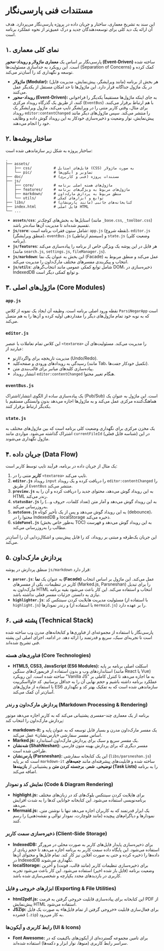 # مستندات فنی پارسی‌نگار

این سند به تشریح معماری، ساختار و جریان داده در پروژه پارسی‌نگار می‌پردازد. هدف آن ارائه یک دید کلی برای توسعه‌دهندگان جدید و درک عمیق‌تر از نحوه عملکرد برنامه است.

## ۱. نمای کلی معماری

پارسی‌نگار بر اساس یک **معماری ماژولار و رویداد-محور (Event-Driven)** ساخته شده است. این رویکرد به جداسازی مسئولیت‌ها (Separation of Concerns) کمک کرده و توسعه و نگهداری کد را آسان‌تر می‌کند.

- **ماژولار (Modular):** هر بخش از برنامه (مانند ویرایشگر، پیش‌نمایش، مدیریت فایل) در یک ماژول جداگانه قرار دارد. این ماژول‌ها تا حد امکان مستقل از یکدیگر عمل می‌کنند.
- **رویداد-محور (Event-Driven):** به جای اینکه ماژول‌ها مستقیماً یکدیگر را فراخوانی کنند، از طریق یک گذرگاه رویداد مرکزی (`EventBus`) با هم ارتباط برقرار می‌کنند. برای مثال، وقتی کاربر متنی را در ویرایشگر تایپ می‌کند، ماژول ویرایشگر یک رویداد `editor:contentChanged` را منتشر می‌کند. سپس ماژول‌های دیگر مانند پیش‌نمایش، نوار وضعیت و ذخیره‌سازی خودکار به این رویداد گوش داده و وظایف خود را انجام می‌دهند.

## ۲. ساختار پوشه‌ها

ساختار پروژه به شکل زیر سازماندهی شده است:

```
.
├── assets/
│   ├── css/          # فایل‌های استایل (CSS) به صورت ماژولار
│   └── pic/          # تصاویر و آیکون‌ها
├── doc/              # مستندات پروژه (فنی و کاربری)
├── js/
│   ├── core/         # ماژول‌های هسته اصلی برنامه
│   ├── features/     # ماژول‌های مربوط به ویژگی‌های برنامه
│   ├── markdown/     # منطق مربوط به پردازش مارک‌داون
│   └── utils/        # توابع و ابزارهای کمکی
├── libs/             # کتابخانه‌های جانبی (مانند پارس‌نشان)
├── index.html        # فایل اصلی HTML
└── ...
```

- **`assets/css`**: استایل‌ها به بخش‌های کوچک‌تر (مانند `_base.css`, `_toolbar.css`) تقسیم شده‌اند تا مدیریت آن‌ها ساده‌تر باشد.
- **`js/core`**: شامل ستون فقرات برنامه است: `app.js` (نقطه شروع)، `editor.js` (منطق ویرایشگر)، `eventBus.js` (سیستم ارتباطی) و `state.js` (وضعیت کلی برنامه).
- **`js/features`**: هر فایل در این پوشه یک ویژگی خاص از برنامه را پیاده‌سازی می‌کند (مانند `search.js`, `settings.js`, `fileManager.js`).
- **`js/markdown`**: این بخش به عنوان یک نما (Facade) عمل می‌کند و منطق مربوط به انتخاب و پیکربندی مفسرهای مختلف مارک‌داون را مدیریت می‌کند.
- **`js/utils`**: شامل توابع کمکی عمومی مانند انتخاب‌گرهای DOM، ذخیره‌سازی در IndexedDB و توابع کمکی دیگر است.

## ۳. ماژول‌های اصلی (Core Modules)

### `app.js`
نقطه ورود اصلی برنامه است. وظیفه آن ایجاد یک نمونه از کلاس `ParsiNegarApp` است که به نوبه خود تمام ماژول‌های دیگر را مقداردهی اولیه کرده و آن‌ها را به هم متصل می‌کند.

### `editor.js`
این کلاس تمام تعاملات با عنصر `<textarea>` را مدیریت می‌کند. مسئولیت‌های آن عبارتند از:
- مدیریت تاریخچه برای واگرد/ازنو (Undo/Redo).
- رسیدگی به رویدادهای ورودی و صفحه‌کلید (مانند Tab، تکمیل خودکار جفت‌ها).
- پیاده‌سازی کلیدهای میانبر برای قالب‌بندی متن.
- انتشار رویداد `editor:contentChanged` هنگام تغییر محتوا.

### `eventBus.js`
یک پیاده‌سازی ساده از الگوی انتشار/اشتراک (Pub/Sub) است. این ماژول به عنوان یک هماهنگ‌کننده مرکزی عمل می‌کند و به ماژول‌ها اجازه می‌دهد بدون وابستگی مستقیم با یکدیگر ارتباط برقرار کنند.

### `state.js`
یک مخزن مرکزی برای نگهداری وضعیت کلی برنامه است که بین ماژول‌های مختلف به اشتراک گذاشته می‌شود. مواردی مانند `currentFileId` (شناسه فایل فعلی) در این ماژول نگهداری می‌شوند.

## ۴. جریان داده (Data Flow)

یک مثال از جریان داده در برنامه، فرآیند تایپ توسط کاربر است:

1.  **کاربر** متنی را در `<textarea>` تایپ می‌کند.
2.  **`editor.js`** رویداد `input` را دریافت کرده و یک رویداد `editor:contentChanged` را از طریق `EventBus` منتشر می‌کند.
3.  **`preview.js`** به این رویداد گوش می‌دهد، محتوای جدید را دریافت کرده و آن را به HTML رندر می‌کند.
4.  **`statusBar.js`** به این رویداد گوش می‌دهد و آمار متن (تعداد کلمات، حروف و...) را به‌روزرسانی می‌کند.
5.  **`autoSave.js`** به این رویداد گوش می‌دهد و پس از یک تأخیر کوتاه (debounce)، محتوا را در IndexedDB و localStorage ذخیره می‌کند.
6.  **`sidePanel.js`** (به‌طور خاص بخش TOC) به این رویداد گوش می‌دهد و فهرست مطالب را به‌روزرسانی می‌کند.

این جریان یک‌طرفه و مبتنی بر رویداد، کد را قابل پیش‌بینی و اشکال‌زدایی آن را آسان‌تر می‌کند.

## ۵. پردازش مارک‌داون

منطق پردازش در پوشه `js/markdown` قرار دارد:

- **`parser.js`**: به عنوان یک **نما (Facade)** عمل می‌کند. این ماژول بر اساس انتخاب کاربر در تنظیمات، یکی از مفسرهای (Marked.js, Parsneshan) را برای تبدیل مارک‌داون به HTML انتخاب و استفاده می‌کند. این کار باعث می‌شود بقیه برنامه نیازی به دانستن جزئیات مفسر فعلی نداشته باشد.
- **`highlighter.js`**: مسئولیت مدیریت هایلایت کردن سینتکس کد (با استفاده از `highlight.js`) و رندر نمودارها (با استفاده از `mermaid.js`) را بر عهده دارد.

## ۶. پشته فنی (Technical Stack)

پارسی‌نگار با استفاده از مجموعه‌ای از فناوری‌ها و کتابخانه‌های مدرن وب ساخته شده است تا تجربه‌ای سبک، سریع و قدرتمند را ارائه دهد. در ادامه، اجزای اصلی این پشته فنی تشریح شده‌اند.

### فناوری‌های هسته (Core Technologies)

- **HTML5, CSS3, JavaScript (ES6 Modules):**
  اسکلت اصلی برنامه بر پایه استانداردهای وب و بدون استفاده از فریمورک‌های سنگین (مانند React یا Vue) ساخته شده است. این رویکرد "Vanilla JS" به ما اجازه می‌دهد تا کنترل کاملی بر عملکرد برنامه داشته باشیم و حجم نهایی آن را به حداقل برسانیم. کد جاوااسکریپت با استفاده از ماژول‌های ES6 سازماندهی شده است که به تفکیک بهتر کد و نگهداری آسان‌تر آن کمک می‌کند.

### پردازش مارک‌داون و رندر (Markdown Processing & Rendering)

برنامه از یک معماری چند-مفسری پشتیبانی می‌کند که به کاربر اجازه می‌دهد موتور پردازش مارک‌داون را انتخاب کند:

- **markdown-it:** یک مفسر مارک‌داون مدرن و بسیار قابل توسعه که به عنوان پایه و اساس مفسر سفارشی «پارس‌نشان» عمل می‌کند.
- **Marked.js:** یک مفسر سریع و سبک برای پردازش مارک‌داون استاندارد.
- **شه‌نشان (ShahNeshan):** مفسر دیگری که برای پردازش بهینه متون فارسی طراحی شده است.
- **پارس‌نشان (Parsneshan):** این یک کتابخانه سفارشی (`libs/parsneshan.js`) است که بر پایه `markdown-it` ساخته شده و قابلیت‌های پیشرفته‌ای مانند **جعبه‌های توضیحی**، **شعر**، **برجسته کردن متن** و پشتیبانی از **بازبینه‌ها (Task Lists)** را به برنامه اضافه می‌کند.

### نمایش کد و نمودار (Code & Diagram Rendering)

- **highlight.js:** برای هایلایت کردن سینتکس بلوک‌های کد در زبان‌های مختلف برنامه‌نویسی استفاده می‌شود. این کتابخانه خوانایی کدها را به شدت افزایش می‌دهد.
- **Mermaid.js:** یک ابزار قدرتمند که به کاربران اجازه می‌دهد تنها با نوشتن متن، نمودارها و دیاگرام‌های پیچیده (مانند فلوچارت، نمودار توالی و نقشه‌ذهنی) را رسم کنند.

### ذخیره‌سازی سمت کاربر (Client-Side Storage)

- **IndexedDB:** برای ذخیره‌سازی پایدار فایل‌های کاربر به صورت محلی در مرورگر استفاده می‌شود. این پایگاه داده سمت کاربر به برنامه اجازه می‌دهد تا حجم زیادی از داده‌ها را ذخیره کرده و حتی به صورت آفلاین نیز کار کند. تمام فایل‌ها و محتوای آن‌ها در IndexedDB نگهداری می‌شوند.
- **localStorage:** برای ذخیره‌سازی تنظیمات کاربر (مانند قالب، فونت) و آخرین وضعیت برنامه (فایل باز شده اخیر) استفاده می‌شود. این کار باعث می‌شود تجربه کاربری در بازدیدهای مجدد یکپارچه و شخصی‌سازی شده باشد.

### ابزارهای خروجی و فایل (Exporting & File Utilities)

- **html2pdf.js:** این کتابخانه برای پیاده‌سازی قابلیت خروجی گرفتن به فرمت PDF از پیش‌نمایش HTML استفاده می‌شود.
- **JSZip:** برای فعال‌سازی قابلیت «خروجی گرفتن از تمام فایل‌ها» به صورت یک فایل فشرده (`.zip`) به کار می‌رود.

### رابط کاربری و آیکون‌ها (UI & Icons)

- **Font Awesome:** برای تامین مجموعه گسترده‌ای از آیکون‌های باکیفیت که در سراسر رابط کاربری (منوها، نوار ابزار و دکمه‌ها) استفاده شده‌اند.
